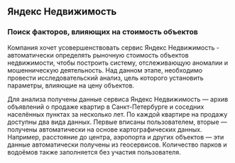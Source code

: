 ## Яндекс Недвижимость
### Поиск факторов, влияющих на стоимость объектов
Компания хочет усовершенствовать сервис Яндекс Недвижимость - автоматически определять рыночную стоимость объектов недвижимости, чтобы построить систему, отслеживающую аномалии и мошенническую деятельность.
Над данном этапе, необходимо провести исследовательский анализ, цель которого установить параметры, влияющие на цену объектов.

Для анализа получены данные сервиса Яндекс Недвижимость — архив объявлений о продаже квартир в Санкт-Петербурге и соседних населённых пунктах за несколько лет. По каждой квартире на продажу доступны два вида данных. 
Первые вписаны пользователем, вторые — получены автоматически на основе картографических данных. Например, расстояние до центра, аэропорта и других объектов — эти данные автоматически получены из геосервисов. 
Количество парков и водоёмов также заполняется без участия пользователя.
